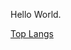 Hello World.

<!---
RooterDelWifi/RooterDelWifi is a ✨ special ✨ repository because its `README.md` (this file) appears on your GitHub profile.
You can click the Preview link to take a look at your changes.
--->

[Top Langs](https://github-readme-stats-henna-five-34.vercel.app/api/top-langs/?username=RooterDelWifi&layout=compact&theme=prussian)

